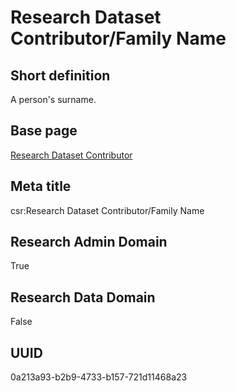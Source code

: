 # Research Dataset Contributor/Family Name
## Short definition
A person's surname.
## Base page
[Research Dataset Contributor](https://github.com/EuroCRIS/CASRAI-Dictionairies/blob/main/Objects/Research%20Dataset%20Contributor.md)
## Meta title
csr:Research Dataset Contributor/Family Name
## Research Admin Domain
True
## Research Data Domain
False
## UUID
0a213a93-b2b9-4733-b157-721d11468a23
